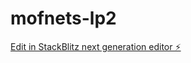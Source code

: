 # mofnets-lp2

[Edit in StackBlitz next generation editor ⚡️](https://stackblitz.com/~/github.com/washoidevelop/mofnets-lp2)